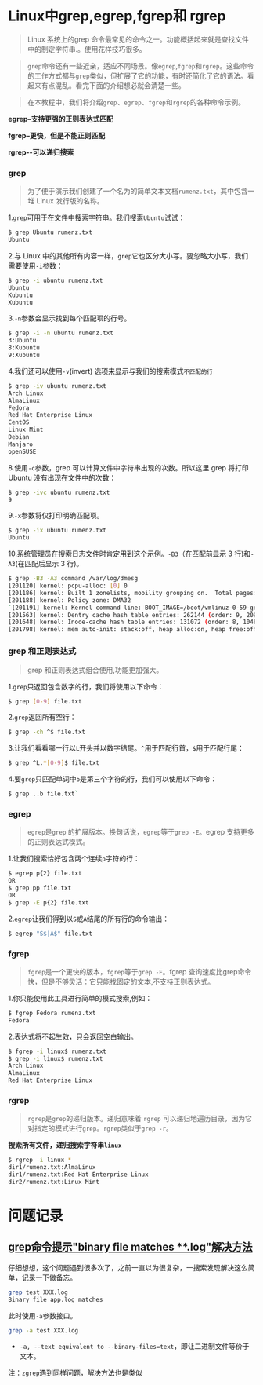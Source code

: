 # Linux中grep,egrep,fgrep和 rgrep

> Linux 系统上的grep 命令最常见的命令之一。功能概括起来就是查找文件中的制定字符串.。使用花样技巧很多。

> `grep`命令还有一些近亲，适应不同场景。像`egrep`,`fgrep`和`rgrep`。这些命令的工作方式都与`grep`类似，但扩展了它的功能，有时还简化了它的语法。看起来有点混乱。看完下面的介绍想必就会清楚一些。

> 在本教程中，我们将介绍`grep`、`egrep`、`fgrep`和`rgrep`的各种命令示例。

**egrep–支持更强的正则表达式匹配**

**fgrep–更快，但是不能正则匹配**

**rgrep--可以递归搜索**

### grep

> 为了便于演示我们创建了一个名为的简单文本文档`rumenz.txt`，其中包含一堆 Linux 发行版的名称。

1.`grep`可用于在文件中搜索字符串。我们搜索`Ubuntu`试试：

```bash
$ grep Ubuntu rumenz.txt 
Ubuntu
```

2.与 Linux 中的其他所有内容一样，`grep`它也区分大小写。要忽略大小写，我们需要使用`-i`参数：

```bash
$ grep -i ubuntu rumenz.txt 
Ubuntu
Kubuntu
Xubuntu
```

3.`-n`参数会显示找到每个匹配项的行号。

```bash
$ grep -i -n ubuntu rumenz.txt 
3:Ubuntu
8:Kubuntu
9:Xubuntu
```

4.我们还可以使用`-v`(invert) 选项来显示与我们的搜索模式`不匹配的行`

```bash
$ grep -iv ubuntu rumenz.txt
Arch Linux
AlmaLinux
Fedora
Red Hat Enterprise Linux
CentOS
Linux Mint
Debian
Manjaro
openSUSE
```

8.使用`-c`参数，grep 可以计算文件中字符串出现的次数。所以这里 grep 将打印 Ubuntu 没有出现在文件中的次数：

```bash
$ grep -ivc ubuntu rumenz.txt
9
```

9.`-x`参数将仅打印明确匹配项。

```bash
$ grep -ix ubuntu rumenz.txt
Ubuntu
```

10.系统管理员在搜索日志文件时肯定用到这个示例。`-B3`（在匹配前显示 3 行)和`-A3`(在匹配后显示 3 行)。

```bash
$ grep -B3 -A3 command /var/log/dmesg
[201120] kernel: pcpu-alloc: [0] 0 
[201186] kernel: Built 1 zonelists, mobility grouping on.  Total pages: 515961
[201188] kernel: Policy zone: DMA32
`[201191] kernel: Kernel command line: BOOT_IMAGE=/boot/vmlinuz-0-59-generic root=UUID=a80ad9d4-90ff-4903-b34d-ca70d82762ed ro quiet splash`
[201563] kernel: Dentry cache hash table entries: 262144 (order: 9, 2097152 bytes, linear)
[201648] kernel: Inode-cache hash table entries: 131072 (order: 8, 1048576 bytes, linear)
[201798] kernel: mem auto-init: stack:off, heap alloc:on, heap free:off
```

### grep 和正则表达式

> grep 和正则表达式组合使用,功能更加强大。

1.`grep`只返回包含数字的行，我们将使用以下命令：

```bash
$ grep [0-9] file.txt
```

2.`grep`返回所有空行：

```bash
$ grep -ch ^$ file.txt
```

3.让我们看看哪一行以`L`开头并以数字结尾。`^`用于匹配行首，`$`用于匹配行尾：

```bash
$ grep ^L.*[0-9]$ file.txt
```

4.要`grep`只匹配单词中`b`是第三个字符的行，我们可以使用以下命令：

```bash
$ grep ..b file.txt`
```

### egrep

> `egrep`是`grep` 的扩展版本。换句话说，`egrep`等于`grep -E`。egrep 支持更多的正则表达式模式。

1.让我们搜索恰好包含两个连续`p`字符的行：

```bash
$ egrep p{2} file.txt
OR
$ grep pp file.txt
OR
$ grep -E p{2} file.txt
```

2.`egrep`让我们得到以`S`或`A`结尾的所有行的命令输出：

```bash
$ egrep "S$|A$" file.txt
```

### fgrep

> `fgrep`是一个更快的版本，`fgrep`等于`grep -F`。fgrep 查询速度比grep命令快，但是不够灵活：它只能找固定的文本,不支持正则表达式。

1.你只能使用此工具进行简单的模式搜索,例如：

```bash
$ fgrep Fedora rumenz.txt 
Fedora
```

2.表达式将不起生效，只会返回空白输出。

```bash
$ fgrep -i linux$ rumenz.txt 
$ grep -i linux$ rumenz.txt 
Arch Linux
AlmaLinux
Red Hat Enterprise Linux
```

### rgrep

> `rgrep`是`grep`的递归版本。递归意味着 `rgrep` 可以递归地遍历目录，因为它对指定的模式进行`grep`。`rgrep`类似于`grep -r`。

**搜索所有文件，递归搜索字符串`linux`**

```bash
$ rgrep -i linux *
dir1/rumenz.txt:AlmaLinux
dir1/rumenz.txt:Red Hat Enterprise Linux
dir2/rumenz.txt:Linux Mint
```



# 问题记录

## [grep命令提示"binary file matches **.log"解决方法](https://www.cnblogs.com/amyzhu/p/11160736.html)

仔细想想，这个问题遇到很多次了，之前一直以为很复杂，一搜索发现解决这么简单，记录一下做备忘。

```bash
grep test XXX.log
Binary file app.log matches
```

此时使用`-a`参数接口。

```bash
grep -a test XXX.log
```

- `-a, --text equivalent to --binary-files=text`，即让二进制文件等价于文本。

注：`zgrep`遇到同样问题，解决方法也是类似

